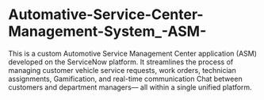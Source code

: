 # Automative-Service-Center-Management-System_-ASM-
This is a custom Automotive Service Management Center application (ASM) developed on the ServiceNow platform. It streamlines the process of managing customer vehicle service requests, work orders, technician assignments, Gamification, and real-time communication Chat between customers and department managers— all within a single unified platform.

